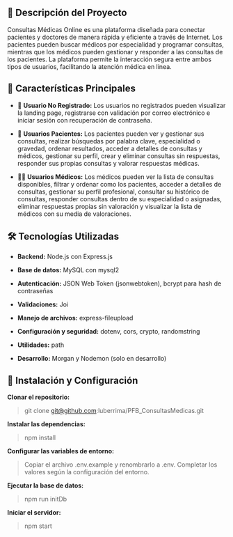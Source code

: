 ## 📌 Descripción del Proyecto

Consultas Médicas Online es una plataforma diseñada para conectar pacientes y doctores de manera rápida y eficiente a través de Internet. Los pacientes pueden buscar médicos por especialidad y programar consultas, mientras que los médicos pueden gestionar y responder a las consultas de los pacientes. La plataforma permite la interacción segura entre ambos tipos de usuarios, facilitando la atención médica en línea.

## 🚀 Características Principales

-   👤 **Usuario No Registrado:**
    Los usuarios no registrados pueden visualizar la landing page, registrarse con validación por correo electrónico e iniciar sesión con recuperación de contraseña.

-   🏥 **Usuarios Pacientes:**
    Los pacientes pueden ver y gestionar sus consultas, realizar búsquedas por palabra clave, especialidad o gravedad, ordenar resultados, acceder a detalles de consultas y médicos, gestionar su perfil, crear y eliminar consultas sin respuestas, responder sus propias consultas y valorar respuestas médicas.

-   👨‍⚕️ **Usuarios Médicos:**
    Los médicos pueden ver la lista de consultas disponibles, filtrar y ordenar como los pacientes, acceder a detalles de consultas, gestionar su perfil profesional, consultar su histórico de consultas, responder consultas dentro de su especialidad o asignadas, eliminar respuestas propias sin valoración y visualizar la lista de médicos con su media de valoraciones.

## 🛠 Tecnologías Utilizadas

-   **Backend:** Node.js con Express.js

-   **Base de datos:** MySQL con mysql2

-   **Autenticación:** JSON Web Token (jsonwebtoken), bcrypt para hash de contraseñas

-   **Validaciones:** Joi

-   **Manejo de archivos:** express-fileupload

-   **Configuración y seguridad:** dotenv, cors, crypto, randomstring

-   **Utilidades:** path

-   **Desarrollo:** Morgan y Nodemon (solo en desarrollo)

## 📌 Instalación y Configuración

**Clonar el repositorio:**

> git clone git@github.com:luberrima/PFB_ConsultasMedicas.git

**Instalar las dependencias:**

> npm install

**Configurar las variables de entorno:**

> Copiar el archivo .env.example y renombrarlo a .env. Completar los valores según la configuración del entorno.

**Ejecutar la base de datos:**

> npm run initDb

**Iniciar el servidor:**

> npm start

##
